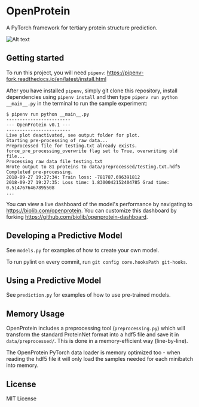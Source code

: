 # OpenProtein

A PyTorch framework for tertiary protein structure prediction.

![Alt text](examplemodelrun.png?raw=true "OpenProtein")

## Getting started
To run this project, you will need `pipenv`: https://pipenv-fork.readthedocs.io/en/latest/install.html

After you have installed `pipenv`, simply git clone this repository, install dependencies using `pipenv install` and then type `pipenv run python __main__.py` in the terminal to run the sample experiment:

```
$ pipenv run python __main__.py
------------------------
--- OpenProtein v0.1 ---
------------------------
Live plot deactivated, see output folder for plot.
Starting pre-processing of raw data...
Preprocessed file for testing.txt already exists.
force_pre_processing_overwrite flag set to True, overwriting old file...
Processing raw data file testing.txt
Wrote output to 81 proteins to data/preprocessed/testing.txt.hdf5
Completed pre-processing.
2018-09-27 19:27:34: Train loss: -781787.696391812
2018-09-27 19:27:35: Loss time: 1.8300042152404785 Grad time: 0.5147676467895508
...
```

You can view a live dashboard of the model's performance by navigating to https://biolib.com/openprotein. You can customize this dashboard by forking https://github.com/biolib/openprotein-dashboard.

## Developing a Predictive Model
See `models.py` for examples of how to create your own model. 

To run pylint on every commit, run `git config core.hooksPath git-hooks`.

## Using a Predictive Model
See `prediction.py` for examples of how to use pre-trained models. 

## Memory Usage
OpenProtein includes a preprocessing tool (`preprocessing.py`) which will transform the standard ProteinNet format into a hdf5 file and save it in `data/preprocessed/`. This is done in a memory-efficient way (line-by-line). 

The OpenProtein PyTorch data loader is memory optimized too - when reading the hdf5 file it will only load the samples needed for each minibatch into memory.

## License
MIT License
